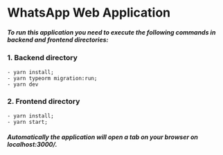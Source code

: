 # WhatsApp Web Application

##### To run this application you need to execute the following commands in backend and frontend directories: 
      
      
### 1. Backend directory
    - yarn install;
    - yarn typeorm migration:run;
    - yarn dev
### 2. Frontend directory
    - yarn install;
    - yarn start;


##### Automatically the application will open a tab on your browser on localhost:3000/.
